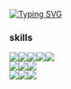 <style>
  .section {
     display: flex;
    flex-direction: column;
  }

  .group {
     display:flex;
  }
</style>
[![Typing SVG](https://readme-typing-svg.demolab.com?font=Handjet&weight=600&size=50&duration=3500&pause=3000&color=46A0F7&center=true&vCenter=true&width=435&height=100&lines=Hello%2C+I'm+miji+%F0%9F%99%82)](https://git.io/typing-svg)

### skills
<div class="section">
  <div class="group">
    <img src="https://img.shields.io/badge/Next.Js-000000?style=flat&logo=Next.Js&logoColor=white"/>
    <img src="https://img.shields.io/badge/React-61DAFB?style=flat&logo=React&logoColor=white"/>
    <img src="https://img.shields.io/badge/Recoil-3578E5?style=flat&logo=Recoil&logoColor=white"/>
    <img src="https://img.shields.io/badge/styledcomponents-DB7093?style=flat&logo=styledcomponents&logoColor=white"/>
    <img src="https://img.shields.io/badge/Vercel-000000?style=flat&logo=Vercel&logoColor=white"/>
  </div>
  <div class="group">
    <img src="https://img.shields.io/badge/Node.Js-339933?style=flat&logo=Node.Js&logoColor=white"/>
    <img src="https://img.shields.io/badge/Vue.js-4FC08D?style=flat&logo=Vue.js&logoColor=white"/>
    <img src="https://img.shields.io/badge/Axios-5A29E4?style=flat&logo=Axios&logoColor=white"/>
  </div>
  <div class="group">
    <img src="https://img.shields.io/badge/Javascript-F7DF1E?style=flat&logo=Javascript&logoColor=white"/>
    <img src="https://img.shields.io/badge/HTML-E34F26?style=flat&logo=HTML&logoColor=white"/>
    <img src="https://img.shields.io/badge/CSS-1572B6?style=flat&logo=CSS&logoColor=white"/>
  </div>
</div>



<!--
**miji7575/miji7575** is a ✨ _special_ ✨ repository because its `README.md` (this file) appears on your GitHub profile.

Here are some ideas to get you started:

- 🔭 I’m currently working on ...
- 🌱 I’m currently learning ...
- 👯 I’m looking to collaborate on ...
- 🤔 I’m looking for help with ...
- 💬 Ask me about ...
- 📫 How to reach me: ...
- 😄 Pronouns: ...
- ⚡ Fun fact: ...
-->
